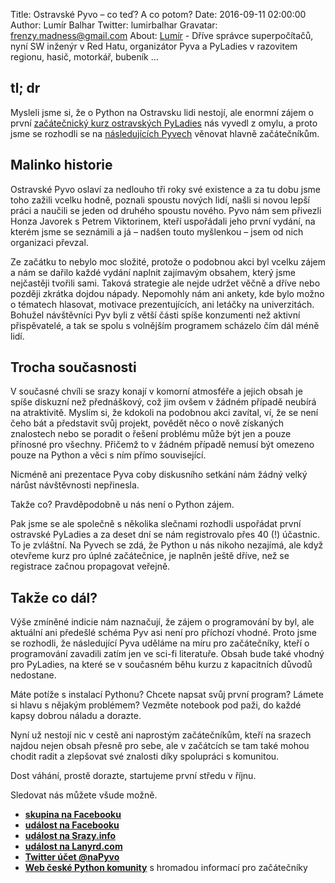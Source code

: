 Title: Ostravské Pyvo – co teď? A co potom?
Date: 2016-09-11 02:00:00
Author: Lumír Balhar
Twitter: lumirbalhar
Gravatar: frenzy.madness@gmail.com
About: [Lumír](https://twitter.com/lumirbalhar) - Dříve správce superpočítačů, nyní SW inženýr v Red Hatu, organizátor Pyva a PyLadies v razovitem regionu, hasič, motorkář, bubeník ...

## tl; dr

Mysleli jsme si, že o Python na Ostravsku lidi nestojí, ale enormní zájem o první
[začátečnický kurz ostravských PyLadies](http://pyladies.cz/ostrava_course/)
nás vyvedl z omylu, a proto jsme se rozhodli se na [následujících Pyvech](http://srazy.info/pyvo-v-ostrave/6754)
věnovat hlavně začátečníkům.

## Malinko historie

Ostravské Pyvo oslaví za nedlouho tři roky své existence a za tu dobu jsme toho zažili vcelku hodně, 
poznali spoustu nových lidí, našli si novou lepší práci a naučili se jeden od druhého spoustu nového. Pyvo nám sem
přivezli Honza Javorek s Petrem Viktorinem, kteří uspořádali jeho první vydání, na kterém jsme se
seznámili a já – nadšen touto myšlenkou – jsem od nich organizaci převzal.

Ze začátku to nebylo moc složité, protože o podobnou akci byl vcelku zájem a nám se dařilo každé vydání
naplnit zajímavým obsahem, který jsme nejčastěji tvořili sami. Taková strategie ale nejde udržet
věčně a dříve nebo později zkrátka dojdou nápady. Nepomohly nám ani ankety, kde bylo možno o tématech hlasovat,
motivace prezentujících, ani letáčky na univerzitách. Bohužel návštěvníci Pyv byli z větší části spíše
konzumenti než aktivní přispěvatelé, a tak se spolu s volnějším programem scházelo čím dál méně lidí.

## Trocha současnosti

V současné chvíli se srazy konají v komorní atmosféře a jejich obsah je spíše diskuzní než přednáškový, což
jim ovšem v žádném případě neubírá na atraktivitě. Myslím si, že kdokoli na podobnou akci zavítal, ví,
že se není čeho bát a představit svůj projekt, povědět něco o nově získaných znalostech nebo se
poradit o řešení problému může být jen a pouze přínosné pro všechny. Přičemž to v žádném případě nemusí
být omezeno pouze na Python a věci s ním přímo související.

Nicméně ani prezentace Pyva coby diskusního setkání nám žádný velký nárůst návštěvnosti nepřinesla.

Takže co? Pravděpodobně u nás není o Python zájem.

Pak jsme se ale společně s několika slečnami rozhodli uspořádat první ostravské PyLadies
a za deset dní se nám registrovalo přes 40 (!) účastnic. To je zvláštní. Na Pyvech se
zdá, že Python u nás nikoho nezajímá, ale když otevřeme kurz pro úplné
začátečnice, je naplněn ještě dříve, než se registrace začnou propagovat veřejně.

## Takže co dál?

Výše zmíněné indicie nám naznačují, že zájem o programování by byl, ale aktuální
ani předešlé schéma Pyv asi není pro příchozí vhodné. Proto jsme se rozhodli, že následující Pyva uděláme
na míru pro začátečníky, kteří o programování zavadili zatím jen ve sci-fi literatuře. Obsah bude také
vhodný pro PyLadies, na které se v současném běhu kurzu z kapacitních důvodů nedostane.

Máte potíže s instalací Pythonu? Chcete napsat svůj první program? Lámete si hlavu s nějakým problémem?
Vezměte notebook pod paži, do každé kapsy dobrou náladu a dorazte.

Nyní už nestojí nic v cestě ani naprostým začátečníkům, kteří na srazech najdou nejen obsah přesně
pro sebe, ale v začátcích se tam také mohou chodit radit a zlepšovat své znalosti díky spolupráci
s komunitou.

Dost váhání, prostě dorazte, startujeme první středu v říjnu.

Sledovat nás můžete všude možně.

 - **[skupina na Facebooku](https://www.facebook.com/groups/pyvoruby/)**
 - **[událost na Facebooku](https://www.facebook.com/events/156943694751065/)**
 - **[událost na Srazy.info](http://srazy.info/pyvo-v-ostrave/6754)**
 - **[událost na Lanyrd.com](http://lanyrd.com/2016/ostrava-pyvo-october/)**
 - **[Twitter účet @naPyvo](https://twitter.com/napyvo?lang=cs)**
 - **[Web české Python komunity](http://python.cz/)** s hromadou informací pro začátečníky
